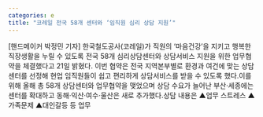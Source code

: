 ```yaml
---
categories: e
title: "코레일 전국 58개 센터와 ‘임직원 심리 상담 지원’"
---
```

[핸드메이커 박정민 기자] 한국철도공사(코레일)가 직원의 ‘마음건강’을 지키고 행복한 직장생활을 누릴 수 있도록 전국 58개 심리상담센터와 상담서비스 지원을 위한 업무협약을 체결했다고 21일 밝혔다. 이번 협약은 전국 지역본부별로 환경과 여건에 맞는 상담센터를 선정해 현업 임직원들이 쉽고 편리하게 상담서비스를 받을 수 있도록 했다.이를 위해 올해 총 58개 상담센터와 업무협약을 맺었으며 상담 수요가 늘어난 부산·세종에는 센터를 확대하고 동해·익산·여수·울산은 새로 추가했다.상담 내용은 ▲업무 스트레스 ▲가족문제 ▲대인갈등 등 업무